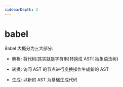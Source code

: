 ```yaml
---
sidebarDepth: 3
---
```

# babel

Babel 大概分为三大部分:

- 解析: 将代码(其实就是字符串)转换成 AST( 抽象语法树)

- 转换: 访问 AST 的节点进行变换操作生成新的 AST

- 生成: 以新的 AST 为基础生成代码
